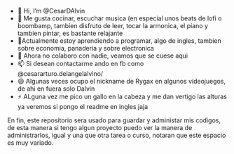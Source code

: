 - 👋 Hi, I’m @CesarDAlvin
- 👀 Me gusta cocinar, escuchar musica (en especial unos beats de lofi o boombamp, tambien
disfruto de leer, tocar la armonica, el piano y tambien pintar, es bastante relajante
- 🌱Actualmente estoy aprendiendo a programar, algo de ingles, tambien sobre economia, panaderia
y sobre electronica 
- 💞️ Ahora no colaboro con nadie, veamos que se cuese aqui
- 📫 Si desean contactarme ando en fb como @cesararturo.delangelalvino/
- 😄 Algunas veces ocupo el nickname de Rygax en algunos videojuegos, de ahi en fuera solo Dalvin
- ⚡ ALguna vez me pico un gallo en la cabeza y me dan vertigo las alturas
ya veremos si pongo el readme en ingles jaja

En fin, este repositorio sera usado para guardar y administar mis codigos, de esta manera si tengo algun
proyecto puedo ver la manera de administrarlos, igual y una que otra tarea o curso, notaran que este
espacio es muy variado.
<!---
CesarDAlvin/CesarDAlvin is a ✨ special ✨ repository because its `README.md` (this file) appears on your GitHub profile.
You can click the Preview link to take a look at your changes.
--->
